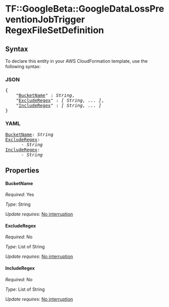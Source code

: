 # TF::GoogleBeta::GoogleDataLossPreventionJobTrigger RegexFileSetDefinition

## Syntax

To declare this entity in your AWS CloudFormation template, use the following syntax:

### JSON

<pre>
{
    "<a href="#bucketname" title="BucketName">BucketName</a>" : <i>String</i>,
    "<a href="#excluderegex" title="ExcludeRegex">ExcludeRegex</a>" : <i>[ String, ... ]</i>,
    "<a href="#includeregex" title="IncludeRegex">IncludeRegex</a>" : <i>[ String, ... ]</i>
}
</pre>

### YAML

<pre>
<a href="#bucketname" title="BucketName">BucketName</a>: <i>String</i>
<a href="#excluderegex" title="ExcludeRegex">ExcludeRegex</a>: <i>
      - String</i>
<a href="#includeregex" title="IncludeRegex">IncludeRegex</a>: <i>
      - String</i>
</pre>

## Properties

#### BucketName

_Required_: Yes

_Type_: String

_Update requires_: [No interruption](https://docs.aws.amazon.com/AWSCloudFormation/latest/UserGuide/using-cfn-updating-stacks-update-behaviors.html#update-no-interrupt)

#### ExcludeRegex

_Required_: No

_Type_: List of String

_Update requires_: [No interruption](https://docs.aws.amazon.com/AWSCloudFormation/latest/UserGuide/using-cfn-updating-stacks-update-behaviors.html#update-no-interrupt)

#### IncludeRegex

_Required_: No

_Type_: List of String

_Update requires_: [No interruption](https://docs.aws.amazon.com/AWSCloudFormation/latest/UserGuide/using-cfn-updating-stacks-update-behaviors.html#update-no-interrupt)

